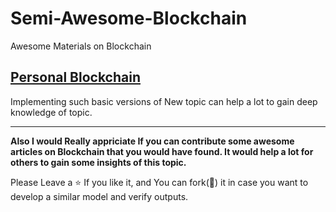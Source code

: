 # Semi-Awesome-Blockchain
Awesome Materials on Blockchain

## [Personal Blockchain](https://github.com/Ujjval-Patel/Semi-Awesome-Blockchain/tree/master/My%20Personal%20BlockChain)
 Implementing such basic versions of New topic can help a lot to gain deep knowledge of topic.

---
**Also I would Really appriciate If you can contribute some awesome articles on Blockchain that you would have found. It would help a lot for others to gain some insights of this topic.**

Please Leave a :star: If you like it, and You can fork(:fork_and_knife:) it in case you want to develop a similar model and verify outputs.
